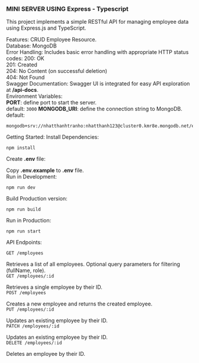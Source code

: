 ### MINI SERVER USING Express - Typescript

This project implements a simple RESTful API for managing employee data using Express.js and TypeScript.

Features:
CRUD Employee Resource.<br/>
Database: MongoDB<br/>
Error Handling: Includes basic error handling with appropriate HTTP status codes:
200: OK<br/>
201: Created<br/>
204: No Content (on successful deletion)<br/>
404: Not Found<br/>
Swagger Documentation: Swagger UI is integrated for easy API exploration at <strong>/api-docs</strong>.<br/>
Environment Variables:<br/>
<strong>PORT</strong>: define port to start the server.<br/>
 default:   ```3000```
<strong>MONGODB_URI</strong>: define the connection string to MongoDB.<br/>
default:
```
mongodb+srv://nhatthanhtranho:nhatthanh123@cluster0.kmr8e.mongodb.net/employeeDB
```
Getting Started:
Install Dependencies:

```
npm install
```

Create <strong>.env</strong> file:

Copy <strong>.env.example</strong> to <strong>.env</strong> file.<br/>
Run in Development:


```
npm run dev
```
Build Production version:
```
npm run build
```
Run in Production:
```
npm run start
```
API Endpoints:

```GET /employees```

Retrieves a list of all employees.
Optional query parameters for filtering (fullName, role).<br/>
```GET /employees/:id```

Retrieves a single employee by their ID.<br/>
```POST /employees```

Creates a new employee and returns the created employee.<br/>
```PUT /employees/:id```

Updates an existing employee by their ID.<br/>
```PATCH /employees/:id```

Updates an existing employee by their ID.<br/>
```DELETE /employees/:id```

Deletes an employee by their ID.
